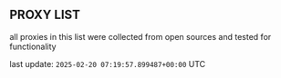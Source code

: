 ## PROXY LIST

all proxies in this list were collected from open sources and tested for functionality

last update: `2025-02-20 07:19:57.899487+00:00` UTC